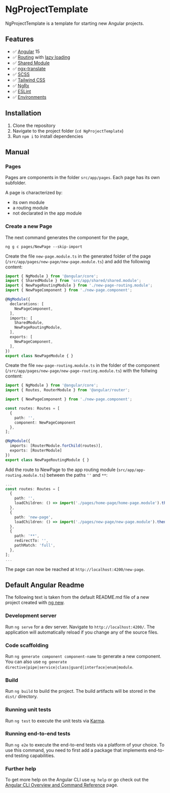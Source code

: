 # NgProjectTemplate

NgProjectTemplate is a template for starting new Angular projects.

## Features

* ✅ [Angular](https://angular.io/) 15
* ✅ [Routing](https://angular.io/guide/routing-overview) with [lazy loading](https://angular.io/guide/lazy-loading-ngmodules)
* ✅ [Shared Module](https://angular.io/guide/sharing-ngmodules)
* ✅ [ngx-translate](https://github.com/ngx-translate/core)
* ✅ [SCSS](https://sass-lang.com/)
* ✅ [Tailwind CSS](https://tailwindcss.com/)
* ✅ [NgRx](https://ngrx.io/)
* ✅ [ESLint](https://eslint.org/)
* ✅ [Environments](https://angular.io/guide/build#configuring-application-environments)

## Installation

1. Clone the repository
2. Navigate to the project folder (`cd NgProjectTemplate`)
2. Run `npm i` to install dependencies

## Manual

### Pages

Pages are components in the folder `src/app/pages`. Each page has its own subfolder.

A page is characterized by:

* its own module
* a routing module
* not declarated in the app module

### Create a new Page

The next command generates the component for the page, 

```ng g c pages/NewPage --skip-import```

Create the file `new-page.module.ts` in the generated folder of the page (`/src/app/pages/new-page/new-page.module.ts`) and add the following content:

```typescript
import { NgModule } from '@angular/core';
import { SharedModule } from 'src/app/shared/shared.module';
import { NewPageRoutingModule } from './new-page-routing.module';
import { NewPageComponent } from './new-page.component';

@NgModule({
  declarations: [
    NewPageComponent,
  ],
  imports: [
    SharedModule,
    NewPageRoutingModule,
  ],
  exports: [
    NewPageComponent,
  ],
})
export class NewPageModule { }
```

Create the file `new-page-routing.module.ts` in the folder of the component (`/src/app/pages/new-page/new-page-routing.module.ts`) with the follwing content:

```typescript
import { NgModule } from '@angular/core';
import { Routes, RouterModule } from '@angular/router';

import { NewPageComponent } from './new-page.component';

const routes: Routes = [
  {
    path: '',
    component: NewPageComponent
  },
];

@NgModule({
  imports: [RouterModule.forChild(routes)],
  exports: [RouterModule]
})
export class NewPageRoutingModule { }
```

Add the route to NewPage to the app routing module (`src/app/app-routing.module.ts`) between the paths `''` and `**`:

```typescript
...
const routes: Routes = [
  {
    path: '',
    loadChildren: () => import('./pages/home-page/home-page.module').then(m => m.HomePageModule),
  },
  {
    path: 'new-page',
    loadChildren: () => import('./pages/new-page/new-page.module').then(m => m.NewPageModule),
  },
  {
    path: '**',
    redirectTo: '',
    pathMatch: 'full',
  },
];
...
```


The page can now be reached at `http://localhost:4200/new-page`.

## Default Angular Readme

The following text is taken from the default README.md file of a new project created with [ng new](https://angular.io/cli/new).

### Development server

Run `ng serve` for a dev server. Navigate to `http://localhost:4200/`. The application will automatically reload if you change any of the source files.

### Code scaffolding

Run `ng generate component component-name` to generate a new component. You can also use `ng generate directive|pipe|service|class|guard|interface|enum|module`.

### Build

Run `ng build` to build the project. The build artifacts will be stored in the `dist/` directory.

### Running unit tests

Run `ng test` to execute the unit tests via [Karma](https://karma-runner.github.io).

### Running end-to-end tests

Run `ng e2e` to execute the end-to-end tests via a platform of your choice. To use this command, you need to first add a package that implements end-to-end testing capabilities.

### Further help

To get more help on the Angular CLI use `ng help` or go check out the [Angular CLI Overview and Command Reference](https://angular.io/cli) page.
